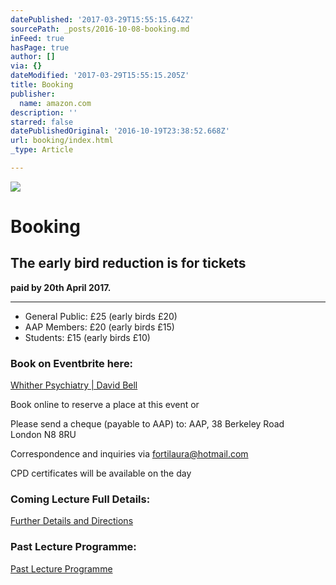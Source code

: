 ```yaml
---
datePublished: '2017-03-29T15:55:15.642Z'
sourcePath: _posts/2016-10-08-booking.md
inFeed: true
hasPage: true
author: []
via: {}
dateModified: '2017-03-29T15:55:15.205Z'
title: Booking
publisher:
  name: amazon.com
description: ''
starred: false
datePublishedOriginal: '2016-10-19T23:38:52.668Z'
url: booking/index.html
_type: Article

---
```

![](https://the-grid-user-content.s3-us-west-2.amazonaws.com/64bcc418-a25d-4cc8-8883-16fe991dc419.jpg)

# **Booking**

## **The early bird reduction is for tickets**  
**paid by 20th April 2017\.**

---

* General Public: £25 (early birds £20)
* AAP Members: £20 (early birds £15)
* Students: £15 (early birds £10)

### **Book on Eventbrite here:**
[Whither Psychiatry | David Bell][0]

Book online to reserve a place at this event or

Please send a cheque (payable to AAP) to: AAP, 38 Berkeley Road  
London N8 8RU

Correspondence and inquiries via fortilaura@hotmail.com

CPD certificates will be available on the day

### **Coming Lecture Full Details:**
[Further Details and Directions][1]

### Past Lecture Programme:
[Past Lecture Programme][2]

[0]: https://www.eventbrite.co.uk/e/whither-psychiatry-david-bell-aap-spring-2017-lecture-tickets-32833276213
[1]: http://aapmembers.org/cominglecture
[2]: http://aapmembers.org/lecture-series/